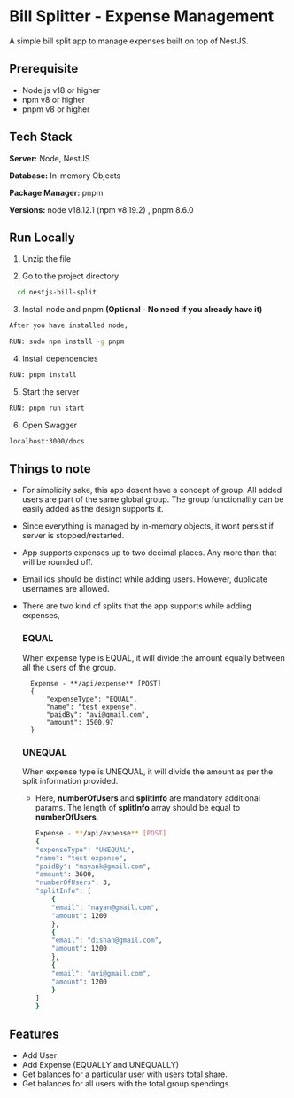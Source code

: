 # Bill Splitter - Expense Management

A simple bill split app to manage expenses built on top of NestJS.

## Prerequisite

- Node.js v18 or higher
- npm v8 or higher
- pnpm v8 or higher

## Tech Stack

**Server:** Node, NestJS 

**Database:** In-memory Objects

**Package Manager:** pnpm

**Versions:** node v18.12.1 (npm v8.19.2) , pnpm 8.6.0

## Run Locally

1) Unzip the file

2) Go to the project directory

```bash
  cd nestjs-bill-split
```

3) Install node and pnpm **(Optional - No need if you already have it)**

```bash
After you have installed node,

RUN: sudo npm install -g pnpm
```

4) Install dependencies

```bash
RUN: pnpm install
```

5) Start the server

```bash
RUN: pnpm run start
```

6) Open Swagger

```bash
localhost:3000/docs
```

## Things to note

- For simplicity sake, this app dosent have a concept of group. All added users are part of the same global group. The group functionality can be easily added as the design supports it.

- Since everything is managed by in-memory objects, it wont persist if server is stopped/restarted.

- App supports expenses up to two decimal places. Any more than that will be rounded off.

- Email ids should be distinct while adding users. However, duplicate usernames are allowed.

- There are two kind of splits that the app supports while adding expenses, 
   
    ### EQUAL

    When expense type is EQUAL, it will divide the amount equally between all the users of the group. 

        Expense - **/api/expense** [POST]
        {
            "expenseType": "EQUAL",
            "name": "test expense",
            "paidBy": "avi@gmail.com",
            "amount": 1500.97
        }


    ### UNEQUAL

    When expense type is UNEQUAL, it will divide the amount as per the split information provided. 

    - Here, **numberOfUsers** and **splitInfo** are mandatory additional params. The length of **splitInfo** array should be equal to **numberOfUsers**.
            
        ```bash
        Expense - **/api/expense** [POST]
        {
        "expenseType": "UNEQUAL",
        "name": "test expense",
        "paidBy": "mayank@gmail.com",
        "amount": 3600,
        "numberOfUsers": 3,
        "splitInfo": [
            {
            "email": "nayan@gmail.com",
            "amount": 1200
            },
            {
            "email": "dishan@gmail.com",
            "amount": 1200
            },
            {
            "email": "avi@gmail.com",
            "amount": 1200
            }
        ]
        }


## Features

- Add User
- Add Expense (EQUALLY and UNEQUALLY)
- Get balances for a particular user with users total share.
- Get balances for all users with the total group spendings.